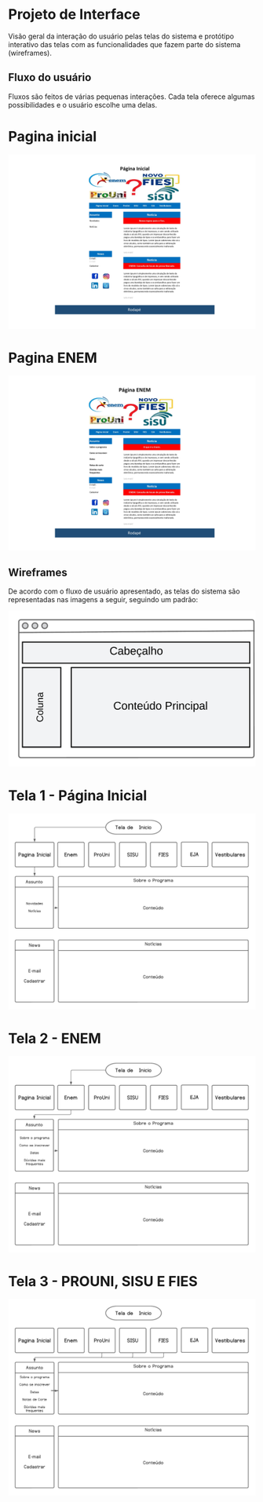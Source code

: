 
# Projeto de Interface

Visão geral da interação do usuário pelas telas do sistema e protótipo interativo das telas com as funcionalidades que fazem parte do sistema (wireframes).

## Fluxo do usuário

Fluxos são feitos de várias pequenas interações. Cada tela oferece algumas possibilidades e o usuário escolhe uma delas. 

# Pagina inicial

![Pagina Incial](https://github.com/ICEI-PUC-Minas-PMV-ADS/pmv-ads-2022-2-e1-proj-web-t10-projeto_site_prouni_ads_turma10/blob/main/Projeto%20de%20Interface/PAGINA%20INICIAL.jpg)

# Pagina ENEM

![Pagina Inicial Enem](https://github.com/ICEI-PUC-Minas-PMV-ADS/pmv-ads-2022-2-e1-proj-web-t10-projeto_site_prouni_ads_turma10/blob/main/Projeto%20de%20Interface/PAGINA%20INICIAL%20ENEM.jpg)

## Wireframes

De acordo com o fluxo de usuário apresentado, as telas do sistema são representadas nas imagens a seguir, seguindo um padrão:

![Estrutura](https://github.com/ICEI-PUC-Minas-PMV-ADS/pmv-ads-2022-2-e1-proj-web-t10-projeto_site_prouni_ads_turma10/blob/main/Projeto%20de%20Interface/ESTRUTURA.jpeg)
# Tela 1 - Página Inicial

![Tela 1 - Pag Inicial](https://github.com/ICEI-PUC-Minas-PMV-ADS/pmv-ads-2022-2-e1-proj-web-t10-projeto_site_prouni_ads_turma10/blob/main/Projeto%20de%20Interface/TELA%201.jpeg)

# Tela 2 - ENEM

![Tela 2 - ENEM](https://github.com/ICEI-PUC-Minas-PMV-ADS/pmv-ads-2022-2-e1-proj-web-t10-projeto_site_prouni_ads_turma10/blob/main/Projeto%20de%20Interface/ENEM.jpeg)

# Tela 3 - PROUNI, SISU E FIES
 
![Tela 3 - PROUNI, SISU E FIES](https://github.com/ICEI-PUC-Minas-PMV-ADS/pmv-ads-2022-2-e1-proj-web-t10-projeto_site_prouni_ads_turma10/blob/main/Projeto%20de%20Interface/PROUNI%2C%20SISU%20E%20FIES.jpeg)
